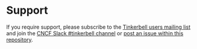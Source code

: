 # Support

If you require support, please subscribe to the [Tinkerbell users mailing list](https://lists.cncf.io/g/cncf-tinkerbell-users) and join the [CNCF Slack #tinkerbell channel](https://slack.cncf.io/) or [post an issue within this repository](https://github.com/tinkerbell/tinkerbell.org/issues/new).
